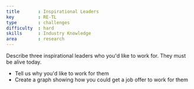 ```yaml
---
title       : Inspirational Leaders
key         : RE-TL
type        : challenges
difficulty  : hard
skills      : Industry Knowledge
area        : research
---
```


Describe three inspirational leaders who you'd like to work for. They must be alive today.

- Tell us why you'd like to work for them
- Create a graph showing how you could get a job offer to work for them
